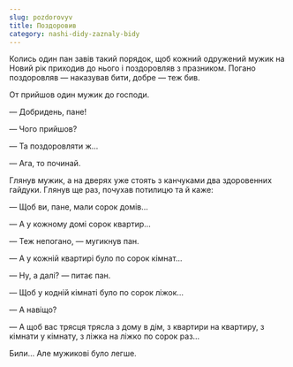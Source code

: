 ```yaml
---
slug: pozdorovyv
title: Поздоровив
category: nashi-didy-zaznaly-bidy
---
```

Колись один пан завів такий порядок, щоб кожний одружений мужик на Новий рік приходив до нього і поздоровляв з празником. Погано поздоровляв — наказував бити, добре — теж бив.

От прийшов один мужик до господи.

— Добридень, пане!

— Чого прийшов?

— Та поздоровляти ж…

— Ага, то починай.

Глянув мужик, а на дверях уже стоять з канчуками два здоровенних гайдуки. Глянув ще раз, почухав потилицю та й каже:

— Щоб ви, пане, мали сорок домів…

— А у кожному домі сорок квартир…

— Теж непогано, — мугикнув пан.

— А у кожній квартирі було по сорок кімнат…

— Ну, а далі? — питає пан.

— Щоб у кодній кімнаті було по сорок ліжок…

— А навіщо?

— А щоб вас трясця трясла з дому в дім, з квартири на квартиру, з кімнати у кімнату, з ліжка на ліжко по сорок раз…

Били… Але мужикові було легше.
